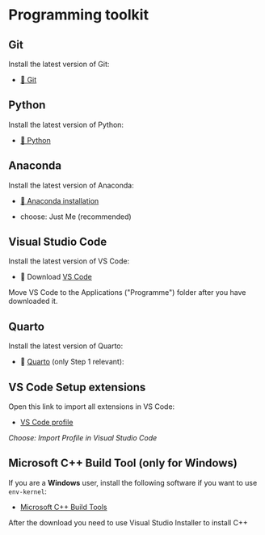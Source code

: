 # Programming toolkit


## Git

Install the latest version of Git:


- [💾 Git](https://git-scm.com/download/win)


## Python

Install the latest version of Python:

- [💾 Python](https://www.python.org/downloads/)


## Anaconda

Install the latest version of Anaconda:

- [💾 Anaconda installation](https://www.anaconda.com/download)

- choose: Just Me (recommended)

## Visual Studio Code 

Install the latest version of VS Code:

 
- 💾 Download [VS Code](https://code.visualstudio.com/)  

Move VS Code to the Applications ("Programme") folder after you have downloaded it.


## Quarto

Install the latest version of Quarto:

- 💾 [Quarto](https://quarto.org/docs/get-started/) (only Step 1 relevant):


## VS Code Setup extensions

Open this link to import all extensions in VS Code:

- [VS Code profile](https://vscode.dev/profile/github/053cbc733ee5005f71f92122470e7dd1)

*Choose: Import Profile in Visual Studio Code*

## Microsoft C++ Build Tool (only for Windows) 

If you are a **Windows** user, install the following software if you want to use `env-kernel`:

- [Microsoft C++ Build Tools](https://visualstudio.microsoft.com/visual-cpp-build-tools/)

After the download you need to use Visual Studio Installer to install C++ 
